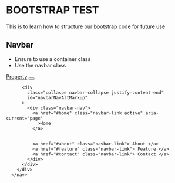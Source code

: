 # BOOTSTRAP TEST

This is to learn how to structure our bootstrap code for future use

## Navbar

- Ensure to use a container class
- Use the navbar class 

<nav class="navbar navbar-expand-lg navbar-dark">
        <div class="container">
          <a href="#" class="navbar-brand text-uppercase text-black">Property</a>
          <button
            class="navbar-toggler"
            type="button"
            data-bs-toggle="collapse"
            data-bs-target="#navbarNavAltMarkup"
            aria-controls="navbarNavAltMarkup"
            aria-expanded="false"
            aria-label="Toggle navigation"
          >
            <span class="navbar-toggler-icon"></span>
          </button>

          <div
            class="collaspe navbar-collapse justify-content-end"
            id="navbarNavAltMarkup"
          >
            <div class="navbar-nav">
              <a href="#home" class="navbar-link active" aria-current="page"
                >Home
              </a>

              
              <a href="#about" class="navbar-link"> About </a>
              <a href="#feature" class="navbar-link"> Feature </a>
              <a href="#contact" class="navbar-link"> Contact </a>
            </div>
          </div>
        </div>
      </nav>